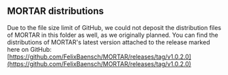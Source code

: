 ## MORTAR distributions
Due to the file size limit of GitHub, we could not deposit the distribution files of MORTAR in this folder as well, 
as we originally planned. You can find the distributions of MORTAR's latest version attached to the release marked here
on GitHub: [https://github.com/FelixBaensch/MORTAR/releases/tag/v1.0.2.0](https://github.com/FelixBaensch/MORTAR/releases/tag/v1.0.2.0)